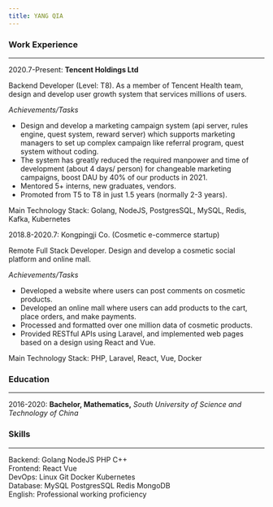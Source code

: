 ```yaml
---
title: YANG QIA
---
```

### Work Experience 
---
2020.7-Present: **Tencent Holdings Ltd**  

Backend Developer (Level: T8). As a member of Tencent Health team, design and develop user growth system that services millions of users.

*Achievements/Tasks*
- Design and develop a marketing campaign system (api server, rules engine, quest system,
reward server) which supports marketing managers to set up complex campaign like referral
program, quest system without coding.
- The system has greatly reduced the required manpower and time of development (about 4 days/
person) for changeable marketing campaigns, boost DAU by 40% of our products in 2021.
- Mentored 5+ interns, new graduates, vendors.
- Promoted from T5 to T8 in just 1.5 years (normally 2-3 years).    

Main Technology Stack: Golang, NodeJS, PostgresSQL, MySQL, Redis, Kafka, Kubernetes

2018.8-2020.7: Kongpingji Co. (Cosmetic e-commerce startup)

Remote Full Stack Developer. Design and develop a cosmetic social platform and online mall.

*Achievements/Tasks*
- Developed a website where users can post comments on cosmetic products.
- Developed an online mall where users can add products to the cart, place orders, and make
payments.
- Processed and formatted over one million data of cosmetic products.
- Provided RESTful APIs using Laravel, and implemented web pages based on a design using
React and Vue.  

Main Technology Stack: PHP, Laravel, React, Vue, Docker

### Education
---
2016-2020: **Bachelor, Mathematics,** *South University of Science and Technology of China*

<!-- ### Honor Award
---
2021H1: **Outstanding Employee** (5% of the employees),
*Tencent Holdings Ltd.* -->

### Skills
---
Backend: Golang NodeJS PHP C++   
Frontend: React Vue   
DevOps: Linux Git Docker Kubernetes   
Database: MySQL PostgresSQL Redis MongoDB   
English: Professional working proficiency   